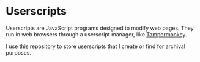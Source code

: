 # Userscripts

Userscripts are JavaScript programs designed to modify web pages. They run in web browsers through a userscript manager, like [Tampermonkey](https://www.tampermonkey.net/).

I use this repository to store userscripts that I create or find for archival purposes.

